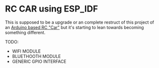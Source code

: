 # RC CAR using ESP_IDF

This is supposed to be a upgrade or an complete restruct of this project of an [Arduino based RC "Car"](https://github.com/VAlexandersson/FreeRTOS_RC_CAR) but it's starting to lean towards becoming something different. 

TODO:
- WIFI MODULE 
- BLUETHOOTH MODULE 
- GENERIC GPIO INTERFACE